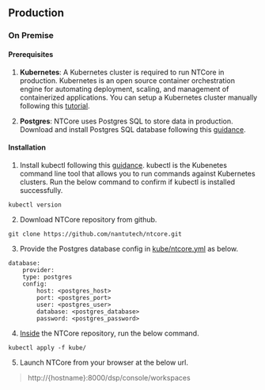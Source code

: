 ## <b>Production</b> <!-- {docsify-ignore} -->

### On Premise
#### Prerequisites
1. **Kubernetes**: A Kubernetes cluster is required to run NTCore in production. Kubernetes is an open source container orchestration engine for automating deployment, scaling, and management of containerized applications. You can setup a Kubernetes cluster manually following this [tutorial](https://kubernetes.io/docs/setup/production-environment/).

2. **Postgres**: NTCore uses Postgres SQL to store data in production. Download and install Postgres SQL database following this [guidance](https://www.postgresql.org/download/).

#### Installation
1. Install kubectl following this [guidance](https://kubernetes.io/docs/tasks/tools/). kubectl is the Kubenetes command line tool that allows you to run commands against Kubernetes clusters. Run the below command to confirm if kubectl is installed successfully.
```
kubectl version
```

2. Download NTCore repository from github.
```
git clone https://github.com/nantutech/ntcore.git
```
3. Provide the Postgres database config in <ins>kube/ntcore.yml</ins> as below.
```
database:
    provider: 
    type: postgres
    config: 
        host: <postgres_host>
        port: <postgres_port>
        user: <postgres_user>
        database: <postgres_database>
        password: <postgres_password>
```

4. <ins>Inside</ins> the NTCore repository, run the below command.
```
kubectl apply -f kube/
```

5. Launch NTCore from your browser at the below url.
>http://{hostname}:8000/dsp/console/workspaces